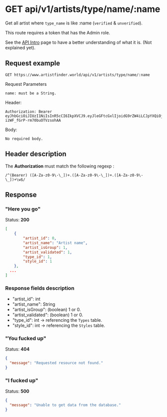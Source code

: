 # GET api/v1/artists/type/name/:name

Get all artist where `type_name` is like :name (`verified` & `unverified`).

This route requires a token that has the Admin role.

See the [API Intro](https://docs.artistfinder.world/developper-docs/api) page to have a better understanding of what it is. (Not explained yet).

## Request example

```
GET https://www.artistfinder.world/api/v1/artists/type/name/:name
```
Request Parameters
```
name: must be a String.
```
Header:
```
Authorization: Bearer eyJhbGciOiJIUzI1NiIsInR5cCI6IkpXVCJ9.eyJleGFtcGxlIjoidG9rZW4iLCJpYXQiOjE1MTYyMzkwMjJ9.-1cuKLqVgi9GBF3Si-izWF_fGrP-rm70buOTVzsohAA
```
Body:
```
No required body.
```

## Header description

The **Authorization** must match the following regexp :
```regexp
/^(Bearer) ([A-Za-z0-9\-\_])+.([A-Za-z0-9\-\_])+.([A-Za-z0-9\-\_])+\w$/
```

## Response

### "Here you go"

Status: **200**
```json
[
	{
		"artist_id": 0,
		"artist_name": "Artist name",
		"artist_isGroup": 1,
		"artist_validated": 1,
		"type_id": 1,
		"style_id": 1
	},
  ...
]
```

### Response fields description

- "artist_id": int
- "artist_name": String
- "artist_isGroup": (boolean) 1 or 0.
- "artist_validated": (boolean) 1 or 0.
- "type_id": int -> referencing the `Types` table.
- "style_id": int -> referencing the `Styles` table.

### "You fucked up"

Status: **404**
```json
{
  "message": "Requested resource not found."
}
```

### "I fucked up"

Status: **500**
```json
{
  "message": "Unable to get data from the database."
}
```